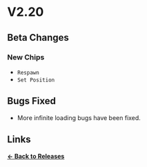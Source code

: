# V2.20

## Beta Changes

### New Chips

- `Respawn`
- `Set Position`

## Bugs Fixed

- More infinite loading bugs have been fixed.

## Links

**[<- Back to Releases](./)**
